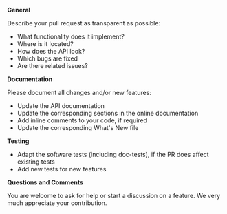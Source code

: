 **General**

Describe your pull request as transparent as possible:

* What functionality does it implement?
* Where is it located?
* How does the API look?
* Which bugs are fixed
* Are there related issues?

**Documentation**

Please document all changes and/or new features:

* Update the API documentation
* Update the corresponding sections in the online documentation
* Add inline comments to your code, if required
* Update the corresponding What's New file

**Testing**

* Adapt the software tests (including doc-tests), if the PR does affect existing tests
* Add new tests for new features

**Questions and Comments**

You are welcome to ask for help or start a discussion on a feature. We very much appreciate your contribution.
